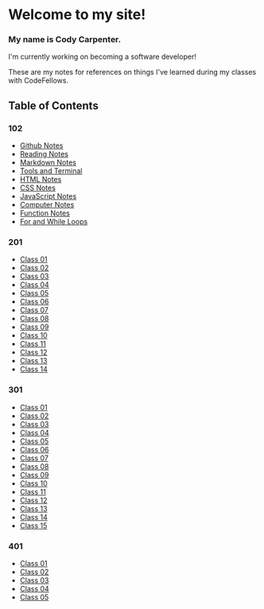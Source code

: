 # Welcome to my site!




### My name is Cody Carpenter.

I'm currently working on becoming a software developer!

These are my notes for references on things I've learned during my classes with CodeFellows.




## Table of Contents
### 102
- [Github Notes](git-github-notes.md)
- [Reading Notes](growth-mindset.md)
- [Markdown Notes](markdown-notes.md)
- [Tools and Terminal](tools-terminal.md)
- [HTML Notes](html-notes.md)
- [CSS Notes](css-notes.md)
- [JavaScript Notes](javascript-notes.md)
- [Computer Notes](computer-notes.md)
- [Function Notes](function-notes.md)
- [For and While Loops](loops-notes.md)
### 201
- [Class 01](class-01.md)
- [Class 02](class-02.md)
- [Class 03](class-03.md)
- [Class 04](class-04.md)
- [Class 05](class-05.md)
- [Class 06](class-06.md)
- [Class 07](class-07.md)
- [Class 08](class-08.md)
- [Class 09](class-09.md)
- [Class 10]()
- [Class 11]()
- [Class 12](class-12.md)
- [Class 13](class-13.md)
- [Class 14](class-14.md)
### 301
- [Class 01](301/class-01.md)
- [Class 02](301/class-02.md)
- [Class 03](301/class-03.md)
- [Class 04](301/class-04.md)
- [Class 05](301/class-05.md)
- [Class 06](301/class-06.md)
- [Class 07](301/class-07.md)
- [Class 08](301/class-08.md)
- [Class 09](301/class-09.md)
- [Class 10](301/class-10.md)
- [Class 11](301/class-11.md)
- [Class 12](301/class-12.md)
- [Class 13](301/class-13.md)
- [Class 14](301/class-14.md)
- [Class 15](301/class-15.md)
### 401
- [Class 01](401/class-01.md)
- [Class 02](401/class-02.md)
- [Class 03](401/class-03.md)
- [Class 04]()
- [Class 05]()
